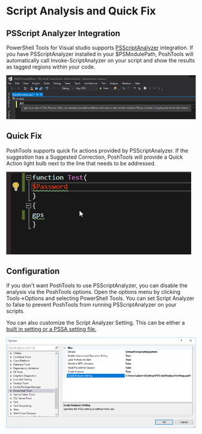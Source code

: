 # Script Analysis and Quick Fix

## PSScript Analyzer Integration

PowerShell Tools for Visual studio supports [PSScriptAnalyzer](https://github.com/PowerShell/PSScriptAnalyzer) integration. If you have PSScriptAnalyzer installed in your $PSModulePath, PoshTools will automatically call Invoke-ScriptAnalyzer on your script and show the results as tagged regions within your code. 

![Script Analyzer Alias Warning](../.gitbook/assets/image%20%285%29.png)

## Quick Fix

PoshTools supports quick fix actions provided by PSScriptAnalyzer. If the suggestion has a Suggested Correction, PoshTools will provide a Quick Action light bulb next to the line that needs to be addressed. 

![Executing quick fix actions](../.gitbook/assets/quickfix.gif)

## Configuration

If you don't want PoshTools to use PSScriptAnalyzer, you can disable the analysis via the PoshTools options. Open the options menu by clicking Tools-&gt;Options and selecting PowerShell Tools. You can set Script Analyzer to false to prevent PoshTools from running PSScriptAnalyzer on your scripts. 

You can also customize the Script Analyzer Setting. This can be either a[ built in setting or a PSSA setting file. ](https://github.com/PowerShell/PSScriptAnalyzer#settings-support-in-scriptanalyzer)

![Setting in the options menu](../.gitbook/assets/image%20%281%29.png)

